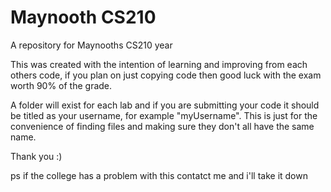 # Maynooth CS210

A repository for Maynooths CS210 year

This was created with the intention of learning and improving from each others code, if you plan on just copying code then good luck with the exam worth 90% of the grade.

A folder will exist for each lab and if you are submitting your code it should be titled as your username, for example "myUsername". 
This is just for the convenience of finding files and making sure they don't all have the same name.

Thank you :)



ps if the college has a problem with this contatct me and i'll take it down
